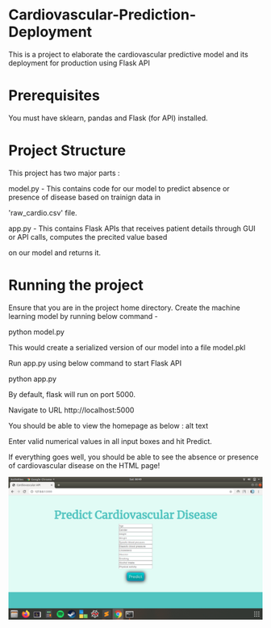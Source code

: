# Cardiovascular-Prediction-Deployment

This is a project to elaborate the cardiovascular predictive model and its deployment for production using Flask API

# Prerequisites

You must have sklearn, pandas and Flask (for API) installed.

# Project Structure

This project has two major parts :

model.py - This contains code for our model to predict absence or presence of disease based on trainign data in 

'raw_cardio.csv' file.

app.py - This contains Flask APIs that receives patient details through GUI or API calls, computes the precited value based 

on our model and returns it.

# Running the project

Ensure that you are in the project home directory. Create the machine learning model by running below command -

python model.py

This would create a serialized version of our model into a file model.pkl

Run app.py using below command to start Flask API

python app.py

By default, flask will run on port 5000.

Navigate to URL http://localhost:5000

You should be able to view the homepage as below : alt text

Enter valid numerical values in all input boxes and hit Predict.

If everything goes well, you should be able to see the absence or presence of cardiovascular disease on the HTML page!

![Screenshot](image.png)
